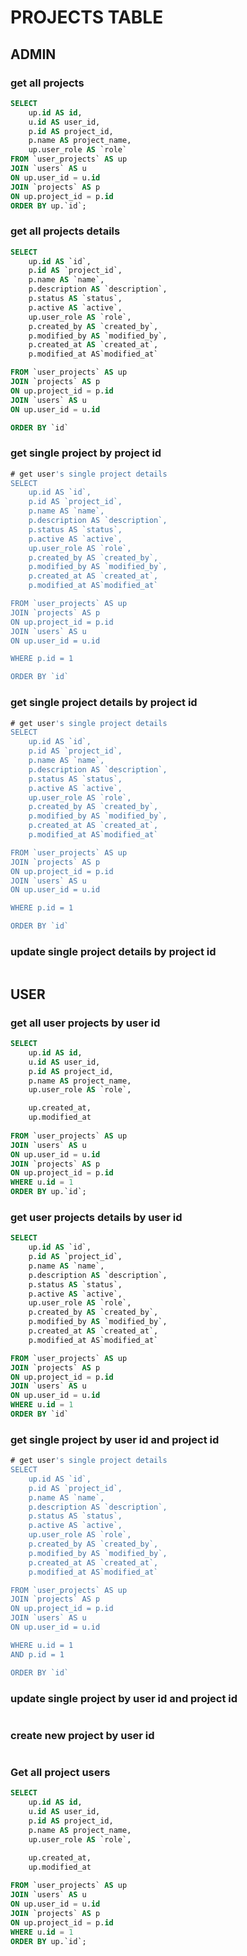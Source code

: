 # PROJECTS TABLE
## ADMIN
### get all projects
```sql
SELECT 
	up.id AS id, 
	u.id AS user_id,
	p.id AS project_id,
	p.name AS project_name,
	up.user_role AS `role`
FROM `user_projects` AS up
JOIN `users` AS u
ON up.user_id = u.id
JOIN `projects` AS p
ON up.project_id = p.id
ORDER BY up.`id`;

```
### get all projects details
```sql
SELECT 
	up.id AS `id`,
	p.id AS `project_id`,
	p.name AS `name`,
	p.description AS `description`,
	p.status AS `status`,
	p.active AS `active`,
	up.user_role AS `role`,
	p.created_by AS `created_by`,
	p.modified_by AS `modified_by`,
	p.created_at AS `created_at`,
	p.modified_at AS`modified_at`

FROM `user_projects` AS up
JOIN `projects` AS p
ON up.project_id = p.id
JOIN `users` AS u
ON up.user_id = u.id

ORDER BY `id`
```
### get single project by project id
```sql
# get user's single project details
SELECT 
	up.id AS `id`,
	p.id AS `project_id`,
	p.name AS `name`,
	p.description AS `description`,
	p.status AS `status`,
	p.active AS `active`,
	up.user_role AS `role`,
	p.created_by AS `created_by`,
	p.modified_by AS `modified_by`,
	p.created_at AS `created_at`,
	p.modified_at AS`modified_at`

FROM `user_projects` AS up
JOIN `projects` AS p
ON up.project_id = p.id
JOIN `users` AS u
ON up.user_id = u.id

WHERE p.id = 1

ORDER BY `id`
```
### get single project details by project id
```sql
# get user's single project details
SELECT 
	up.id AS `id`,
	p.id AS `project_id`,
	p.name AS `name`,
	p.description AS `description`,
	p.status AS `status`,
	p.active AS `active`,
	up.user_role AS `role`,
	p.created_by AS `created_by`,
	p.modified_by AS `modified_by`,
	p.created_at AS `created_at`,
	p.modified_at AS`modified_at`

FROM `user_projects` AS up
JOIN `projects` AS p
ON up.project_id = p.id
JOIN `users` AS u
ON up.user_id = u.id

WHERE p.id = 1

ORDER BY `id`
```
###  update single project details by project id
```sql
```

## USER
### get all user projects by user id
```sql
SELECT 
	up.id AS id, 
	u.id AS user_id,
	p.id AS project_id,
	p.name AS project_name,
	up.user_role AS `role`,

	up.created_at,
	up.modified_at	
	
FROM `user_projects` AS up
JOIN `users` AS u
ON up.user_id = u.id
JOIN `projects` AS p
ON up.project_id = p.id
WHERE u.id = 1
ORDER BY up.`id`;
```
### get user projects details by user id
```sql
SELECT 
	up.id AS `id`,
	p.id AS `project_id`,
	p.name AS `name`,
	p.description AS `description`,
	p.status AS `status`,
	p.active AS `active`,
	up.user_role AS `role`,
	p.created_by AS `created_by`,
	p.modified_by AS `modified_by`,
	p.created_at AS `created_at`,
	p.modified_at AS`modified_at`

FROM `user_projects` AS up
JOIN `projects` AS p
ON up.project_id = p.id
JOIN `users` AS u
ON up.user_id = u.id
WHERE u.id = 1
ORDER BY `id`
```
### get single project by user id and project id
```sql
# get user's single project details
SELECT 
	up.id AS `id`,
	p.id AS `project_id`,
	p.name AS `name`,
	p.description AS `description`,
	p.status AS `status`,
	p.active AS `active`,
	up.user_role AS `role`,
	p.created_by AS `created_by`,
	p.modified_by AS `modified_by`,
	p.created_at AS `created_at`,
	p.modified_at AS`modified_at`

FROM `user_projects` AS up
JOIN `projects` AS p
ON up.project_id = p.id
JOIN `users` AS u
ON up.user_id = u.id

WHERE u.id = 1
AND p.id = 1

ORDER BY `id`
```
### update single project by user id and project id
```sql
```
### create new project by user id
```sql
```


### Get all project users
```sql
SELECT 
	up.id AS id, 
	u.id AS user_id,
	p.id AS project_id,
	p.name AS project_name,
	up.user_role AS `role`,

	up.created_at,
	up.modified_at	
	
FROM `user_projects` AS up
JOIN `users` AS u
ON up.user_id = u.id
JOIN `projects` AS p
ON up.project_id = p.id
WHERE u.id = 1
ORDER BY up.`id`;
```

